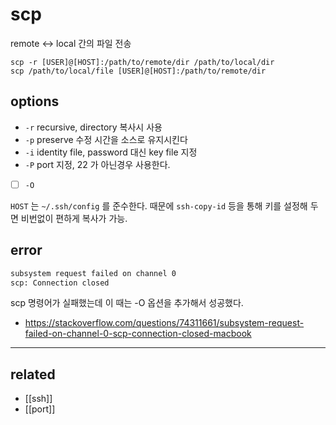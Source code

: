 # scp

remote <-> local 간의 파일 전송

```ssh
scp -r [USER]@[HOST]:/path/to/remote/dir /path/to/local/dir
scp /path/to/local/file [USER]@[HOST]:/path/to/remote/dir
```

## options
- `-r` recursive, directory 복사시 사용
- `-p` preserve 수정 시간을 소스로 유지시킨다
- `-i` identity file, password 대신 key file 지정
- `-P` port 지정, 22 가 아닌경우 사용한다.
- [ ] `-O`
  
`HOST` 는 `~/.ssh/config` 를 준수한다. 때문에 `ssh-copy-id` 등을 통해 키를 설정해 두면 비번없이 편하게 복사가 가능.

## error
```sh 
subsystem request failed on channel 0
scp: Connection closed
```
scp 명령어가 실패했는데 이 때는 -O 옵션을 추가해서 성공했다.
  + https://stackoverflow.com/questions/74311661/subsystem-request-failed-on-channel-0-scp-connection-closed-macbook
---

## related
- [[ssh]]
- [[port]]
